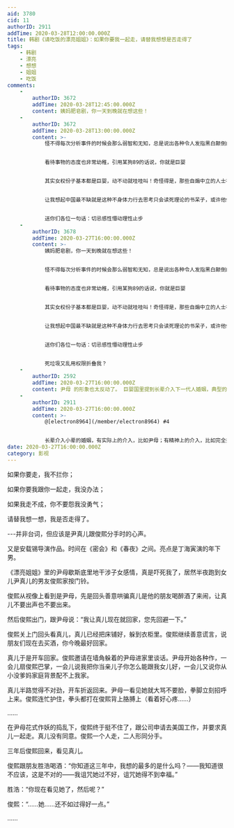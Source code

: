 ```yaml
---
aid: 3780
cid: 11
authorID: 2911
addTime: 2020-03-28T12:00:00.000Z
title: 韩剧《请吃饭的漂亮姐姐》：如果你要我一起走，请替我想想是否走得了
tags:
    - 韩剧
    - 漂亮
    - 想想
    - 姐姐
    - 吃饭
comments:
    -
        authorID: 3672
        addTime: 2020-03-28T12:45:00.000Z
        content: 姨妈肥皂剧，你一天到晚就在想这些！
    -
        authorID: 3672
        addTime: 2020-03-28T13:00:00.000Z
        content: >-
            怪不得每次分析事件的时候会那么弱智和无知，总是说出各种令人发指黑白颠倒的神论逻辑来


            看待事物的态度也非常幼稚，引用某狗89的话说，你就是巨婴


            其实女权份子基本都是巨婴，动不动就哇哇叫！奇怪得是，那些自煽中立的人士在骂正常人巨婴的时候，却总是和这些巨婴混在一起，此情此景真是荒诞可笑，可想而知智力都有多低多不会独立思考才会导致他们对巨婴这东西缺乏根本的分辨能力和真正的认识……


            让我想起中国最不缺就是这种不身体力行去思考只会读死理论的书呆子，或许他们很多就是这类人吧


            送你们各位一句话：切忌感性懵动理性止步
    -
        authorID: 3678
        addTime: 2020-03-27T16:00:00.000Z
        content: >-
            姨妈肥皂剧，你一天到晚就在想这些！


            怪不得每次分析事件的时候会那么弱智和无知，总是说出各种令人发指黑白颠倒的神论逻辑来


            看待事物的态度也非常幼稚，引用某狗89的话说，你就是巨婴


            其实女权份子基本都是巨婴，动不动就哇哇叫！奇怪得是，那些自煽中立的人士在骂正常人巨婴的时候，却总是和这些巨婴混在一起，此情此景真是荒诞可笑，可想而知智力都有多低多不会独立思考才会导致他们对巨婴这东西缺乏根本的分辨能力和真正的认识……


            让我想起中国最不缺就是这种不身体力行去思考只会读死理论的书呆子，或许他们很多就是这类人吧


            送你们各位一句话：切忌感性懵动理性止步


            死垃圾又乱用权限折叠我？
    -
        authorID: 2592
        addTime: 2020-03-27T16:00:00.000Z
        content: 尹母 的形象也太反动了。 巨婴国里提到长辈介入下一代人婚姻，典型的就是中国和韩国
    -
        authorID: 2911
        addTime: 2020-03-27T16:00:00.000Z
        content: >-
            @[electron8964](/member/electron8964) #4


            长辈介入小辈的婚姻，有实际上的介入，比如尹母；有精神上的介入，比如完全接受了上一辈观点的少女们。后一种完成了价值观的传递，由被动变为主动，更为可怕。
date: 2020-03-27T16:00:00.000Z
category: 影视
---
```


如果你要走，我不拦你；

如果你要我跟你一起走，我没办法；

如果我走不成，你不要怨我没勇气；

请替我想一想，我是否走得了。

\---并非台词，但应该是尹真儿跟俊熙分手时的心声。

又是安载锡导演作品。时间在《密会》和《春夜》之间。亮点是丁海寅演的年下男。

《漂亮姐姐》里的尹母歇斯底里地干涉子女感情，真是吓死我了，居然半夜跑到女儿尹真儿的男友俊熙家按门铃。

俊熙从视像上看到是尹母，先是回头善意哄骗真儿是他的朋友喝醉酒了来闹，让真儿不要出声也不要出来。

然后俊熙出门，跟尹母说：“我让真儿现在就回家，您先回避一下。”

俊熙关上门回头看真儿，真儿已经把床铺好，躲到衣柜里。俊熙继续善意谎言，说朋友们现在去买酒，你今晚最好回家。

真儿于是开车回家。俊熙邀请在墙角躲着的尹母进家里谈话。尹母开始各种作，一会儿扇俊熙巴掌，一会儿说我把你当亲儿子你怎么能跟我女儿好，一会儿又说你从小没爹妈家庭背景配不上我家。

真儿半路觉得不对劲，开车折返回来。尹母一看见她就大骂不要脸，拳脚立刻招呼上来。俊熙连忙护住，拳头都打在俊熙背上胳膊上（看着好心疼……）

……

在尹母花式作妖的捣乱下，俊熙终于挺不住了，跟公司申请去美国工作，并要求真儿一起走。真儿没有同意。俊熙一个人走，二人形同分手。

三年后俊熙回来，看见真儿。

俊熙跟朋友胜浩喝酒：“你知道这三年中，我想的最多的是什么吗？——我知道很不应该，这是不对的——我诅咒她过不好，诅咒她得不到幸福。”

胜浩：“你现在看见她了，然后呢？”

俊熙：“……她……还不如过得好一点。”

……
